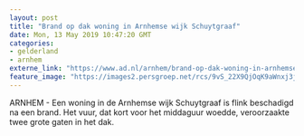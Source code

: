 ```yaml
---
layout: post
title: "Brand op dak woning in Arnhemse wijk Schuytgraaf"
date: Mon, 13 May 2019 10:47:20 GMT
categories: 
- gelderland 
- arnhem 
externe_link: "https://www.ad.nl/arnhem/brand-op-dak-woning-in-arnhemse-wijk-schuytgraaf~a2f8e91b/"
feature_image: "https://images2.persgroep.net/rcs/9vS_22X9QjOqK9aWnxj3jXTWJoI/diocontent/148220570/_fitwidth/400/?appId=21791a8992982cd8da851550a453bd7f&quality=0.7"
---
```


ARNHEM - Een woning in de Arnhemse wijk Schuytgraaf is flink beschadigd na een brand. Het vuur, dat kort voor het middaguur woedde, veroorzaakte twee grote gaten in het dak.
